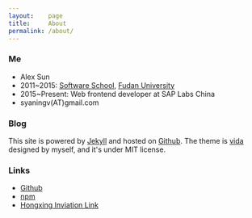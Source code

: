 ```yaml
---
layout:    page
title:     About
permalink: /about/
---
```


### Me

- Alex Sun
- 2011~2015: [Software School](http://www.software.fudan.edu.cn/), [Fudan University](http://www.fudan.edu.cn/)
- 2015~Present: Web frontend developer at SAP Labs China
- syaningv(AT)gmail.com

### Blog

This site is powered by [Jekyll](http://jekyllrb.com/) and hosted on [Github](https://github.com/).
The theme is [vida](https://github.com/syaning/vida) designed by myself, and it's under MIT license.

### Links

- [Github](https://github.com/syaning)
- [npm](https://www.npmjs.com/~syaning)
- [Hongxing Inviation Link](http://honx.in/i/VUL-BIkWGkmhxeoS)
